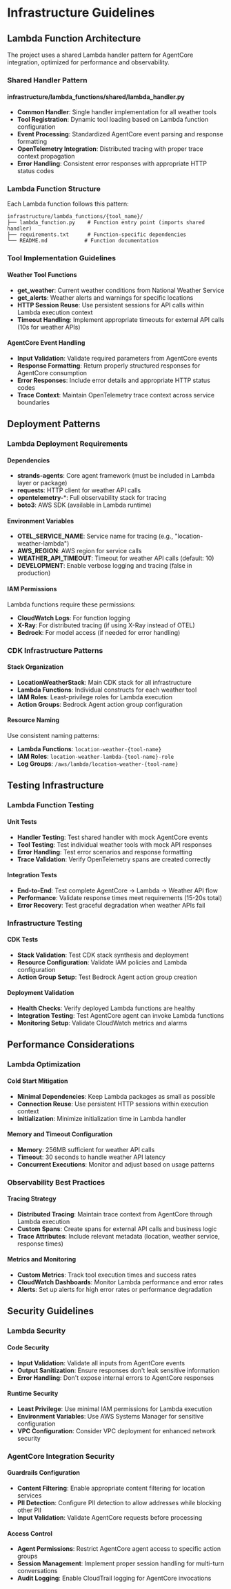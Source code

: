 # Infrastructure Guidelines

## Lambda Function Architecture

The project uses a shared Lambda handler pattern for AgentCore integration, optimized for performance and observability.

### Shared Handler Pattern

#### infrastructure/lambda_functions/shared/lambda_handler.py
- **Common Handler**: Single handler implementation for all weather tools
- **Tool Registration**: Dynamic tool loading based on Lambda function configuration
- **Event Processing**: Standardized AgentCore event parsing and response formatting
- **OpenTelemetry Integration**: Distributed tracing with proper trace context propagation
- **Error Handling**: Consistent error responses with appropriate HTTP status codes

### Lambda Function Structure

Each Lambda function follows this pattern:
```
infrastructure/lambda_functions/{tool_name}/
├── lambda_function.py    # Function entry point (imports shared handler)
├── requirements.txt      # Function-specific dependencies
└── README.md            # Function documentation
```

### Tool Implementation Guidelines

#### Weather Tool Functions
- **get_weather**: Current weather conditions from National Weather Service
- **get_alerts**: Weather alerts and warnings for specific locations
- **HTTP Session Reuse**: Use persistent sessions for API calls within Lambda execution context
- **Timeout Handling**: Implement appropriate timeouts for external API calls (10s for weather APIs)

#### AgentCore Event Handling
- **Input Validation**: Validate required parameters from AgentCore events
- **Response Formatting**: Return properly structured responses for AgentCore consumption
- **Error Responses**: Include error details and appropriate HTTP status codes
- **Trace Context**: Maintain OpenTelemetry trace context across service boundaries

## Deployment Patterns

### Lambda Deployment Requirements

#### Dependencies
- **strands-agents**: Core agent framework (must be included in Lambda layer or package)
- **requests**: HTTP client for weather API calls
- **opentelemetry-***: Full observability stack for tracing
- **boto3**: AWS SDK (available in Lambda runtime)

#### Environment Variables
- **OTEL_SERVICE_NAME**: Service name for tracing (e.g., "location-weather-lambda")
- **AWS_REGION**: AWS region for service calls
- **WEATHER_API_TIMEOUT**: Timeout for weather API calls (default: 10)
- **DEVELOPMENT**: Enable verbose logging and tracing (false in production)

#### IAM Permissions
Lambda functions require these permissions:
- **CloudWatch Logs**: For function logging
- **X-Ray**: For distributed tracing (if using X-Ray instead of OTEL)
- **Bedrock**: For model access (if needed for error handling)

### CDK Infrastructure Patterns

#### Stack Organization
- **LocationWeatherStack**: Main CDK stack for all infrastructure
- **Lambda Functions**: Individual constructs for each weather tool
- **IAM Roles**: Least-privilege roles for Lambda execution
- **Action Groups**: Bedrock Agent action group configuration

#### Resource Naming
Use consistent naming patterns:
- **Lambda Functions**: `location-weather-{tool-name}`
- **IAM Roles**: `location-weather-lambda-{tool-name}-role`
- **Log Groups**: `/aws/lambda/location-weather-{tool-name}`

## Testing Infrastructure

### Lambda Function Testing

#### Unit Tests
- **Handler Testing**: Test shared handler with mock AgentCore events
- **Tool Testing**: Test individual weather tools with mock API responses
- **Error Handling**: Test error scenarios and response formatting
- **Trace Validation**: Verify OpenTelemetry spans are created correctly

#### Integration Tests
- **End-to-End**: Test complete AgentCore → Lambda → Weather API flow
- **Performance**: Validate response times meet requirements (15-20s total)
- **Error Recovery**: Test graceful degradation when weather APIs fail

### Infrastructure Testing

#### CDK Tests
- **Stack Validation**: Test CDK stack synthesis and deployment
- **Resource Configuration**: Validate IAM policies and Lambda configuration
- **Action Group Setup**: Test Bedrock Agent action group creation

#### Deployment Validation
- **Health Checks**: Verify deployed Lambda functions are healthy
- **Integration Testing**: Test AgentCore agent can invoke Lambda functions
- **Monitoring Setup**: Validate CloudWatch metrics and alarms

## Performance Considerations

### Lambda Optimization

#### Cold Start Mitigation
- **Minimal Dependencies**: Keep Lambda packages as small as possible
- **Connection Reuse**: Use persistent HTTP sessions within execution context
- **Initialization**: Minimize initialization time in Lambda handler

#### Memory and Timeout Configuration
- **Memory**: 256MB sufficient for weather API calls
- **Timeout**: 30 seconds to handle weather API latency
- **Concurrent Executions**: Monitor and adjust based on usage patterns

### Observability Best Practices

#### Tracing Strategy
- **Distributed Tracing**: Maintain trace context from AgentCore through Lambda execution
- **Custom Spans**: Create spans for external API calls and business logic
- **Trace Attributes**: Include relevant metadata (location, weather service, response times)

#### Metrics and Monitoring
- **Custom Metrics**: Track tool execution times and success rates
- **CloudWatch Dashboards**: Monitor Lambda performance and error rates
- **Alerts**: Set up alerts for high error rates or performance degradation

## Security Guidelines

### Lambda Security

#### Code Security
- **Input Validation**: Validate all inputs from AgentCore events
- **Output Sanitization**: Ensure responses don't leak sensitive information
- **Error Handling**: Don't expose internal errors to AgentCore responses

#### Runtime Security
- **Least Privilege**: Use minimal IAM permissions for Lambda execution
- **Environment Variables**: Use AWS Systems Manager for sensitive configuration
- **VPC Configuration**: Consider VPC deployment for enhanced network security

### AgentCore Integration Security

#### Guardrails Configuration
- **Content Filtering**: Enable appropriate content filtering for location services
- **PII Detection**: Configure PII detection to allow addresses while blocking other PII
- **Input Validation**: Validate AgentCore requests before processing

#### Access Control
- **Agent Permissions**: Restrict AgentCore agent access to specific action groups
- **Session Management**: Implement proper session handling for multi-turn conversations
- **Audit Logging**: Enable CloudTrail logging for AgentCore invocations